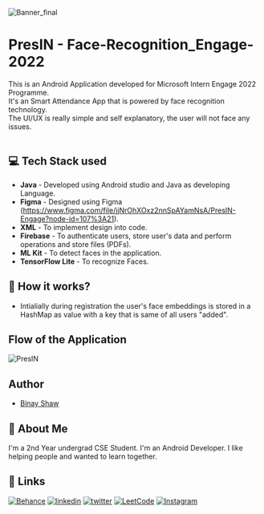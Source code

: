 ![Banner_final](https://user-images.githubusercontent.com/62587060/170310091-19c3c843-f859-42fb-898f-1b3ea5b7005d.png)

# PresIN - Face-Recognition_Engage-2022
This is an Android Application developed for Microsoft Intern Engage 2022 Programme.<br />
It's an Smart Attendance App that is powered by face recognition technology.<br />
The UI/UX is really simple and self explanatory, the user will not face any issues.<br />
<br />

## 💻 Tech Stack used 
- **Java** - Developed using Android studio and Java as developing Language.<br />
- **Figma** - Designed using Figma (https://www.figma.com/file/jjNrOhXOxz2nnSpAYamNsA/PresIN-Engage?node-id=107%3A21).<br />
- **XML** - To implement design into code.<br />
- **Firebase** - To authenticate users, store user's data and perform operations and store files (PDFs).<br />
- **ML Kit** - To detect faces in the application.<br />
- **TensorFlow Lite** - To recognize Faces.<br />

## 🤔 How it works?
- Intialially during registration the user's face embeddings is stored in a HashMap as value with a key that is same of all users "added".

## Flow of the Application
![PresIN](https://user-images.githubusercontent.com/62587060/170339689-8665f94f-f158-4717-80b1-8713251e6bc8.png)



## Author
- [Binay Shaw](https://www.github.com/binayshaw7777)


## 🚀 About Me
I'm a 2nd Year undergrad CSE Student. I'm an Android Developer.
I like helping people and wanted to learn together.


## 🔗 Links
[![Behance](https://img.shields.io/badge/Behance-1769ff?style=for-the-badge&logo=behance&logoColor=white)](https://katherinempeterson.com/)
[![linkedin](https://img.shields.io/badge/linkedin-0A66C2?style=for-the-badge&logo=linkedin&logoColor=white)](https://www.linkedin.com/in/binayshaw7777/)
[![twitter](https://img.shields.io/badge/twitter-1DA1F2?style=for-the-badge&logo=twitter&logoColor=white)](https://twitter.com/binayplays7777)
[![LeetCode](https://img.shields.io/badge/LeetCode-000000?style=for-the-badge&logo=LeetCode&logoColor=#d16c06)](https://leetcode.com/binayshaw7777/)
[![Instagram](https://img.shields.io/badge/im_yonderly-%23E4405F.svg?style=for-the-badge&logo=Instagram&logoColor=white)](https://www.instagram.com/im_yonderly/)
